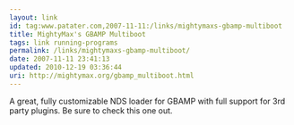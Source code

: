 ```yaml
---
layout: link
id: tag:www.patater.com,2007-11-11:/links/mightymaxs-gbamp-multiboot
title: MightyMax's GBAMP Multiboot
tags: link running-programs
permalink: /links/mightymaxs-gbamp-multiboot/
date: 2007-11-11 23:41:13
updated: 2010-12-19 03:36:44
uri: http://mightymax.org/gbamp_multiboot.html
---
```

A great, fully customizable NDS loader for GBAMP with full support for 3rd
party plugins. Be sure to check this one out.
